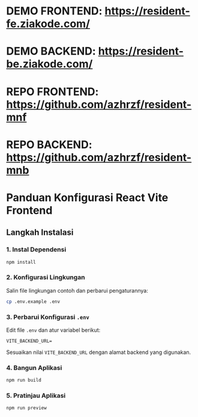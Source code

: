 # DEMO FRONTEND: https://resident-fe.ziakode.com/ 
# DEMO BACKEND: https://resident-be.ziakode.com/
# REPO FRONTEND: https://github.com/azhrzf/resident-mnf
# REPO BACKEND: https://github.com/azhrzf/resident-mnb

# Panduan Konfigurasi React Vite Frontend

## Langkah Instalasi

### 1. Instal Dependensi

```bash
npm install
```

### 2. Konfigurasi Lingkungan

Salin file lingkungan contoh dan perbarui pengaturannya:

```bash
cp .env.example .env
```

### 3. Perbarui Konfigurasi `.env`

Edit file `.env` dan atur variabel berikut:

```env
VITE_BACKEND_URL=
```

Sesuaikan nilai `VITE_BACKEND_URL` dengan alamat backend yang digunakan.

### 4. Bangun Aplikasi

```bash
npm run build
```

### 5. Pratinjau Aplikasi

```bash
npm run preview
```
